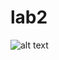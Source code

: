 # lab2
![alt text](https://upload.wikimedia.org/wikipedia/commons/thumb/9/91/Octicons-mark-github.svg/2048px-Octicons-mark-github.svg.png)